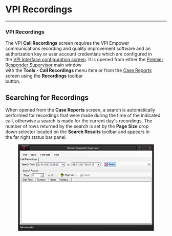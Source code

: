 # VPI Recordings

***

### **VPI Recordings**

The VPI **Call Recordings** screen requires the VPI Empower
\
communications recording and quality improvement software and an
\
authorization key or user account credentials which are configured in
\
the [VPI Interface configuration
screen](<VPI Interface Settings.md>).  It is opened from either the
[Premier Responder Supervisor](911Adviser%20Supervisor.md) main window
\
with the **Tools - Call Recordings** menu item or from the [Case
Reports](<Case Reports.md>) screen using the **Recordings** toolbar
\
button.

## Searching for Recordings

When opened from the **Case Reports** screen, a search is automatically
\
performed for recordings that were made during the time of the indicated
\
call, otherwise a search is made for the current day's recordings. The
\
number of rows returned by the search is set by the **Page Size** drop
\
down selector located on the **Search Results** toolbar and appears in
\
the far right status bar panel.

<figure><img src=".gitbook/assets/VPI Recordings_files/image001.png" alt=""><figcaption></figcaption></figure>
